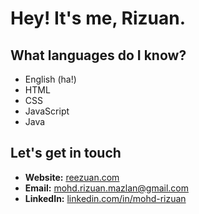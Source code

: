# Hey! It's me, Rizuan.

## What languages do I know?
- English (ha!)
- HTML
- CSS
- JavaScript
- Java

## Let's get in touch
- **Website:** [reezuan.com](https://www.reezuan.com/)
- **Email:** mohd.rizuan.mazlan@gmail.com
- **LinkedIn:** [linkedin.com/in/mohd-rizuan](https://www.linkedin.com/in/mohd-rizuan/)
